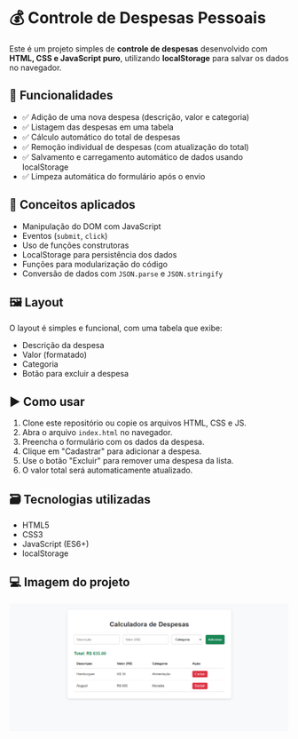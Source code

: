 # 💰 Controle de Despesas Pessoais

Este é um projeto simples de **controle de despesas** desenvolvido com **HTML, CSS e JavaScript puro**, utilizando **localStorage** para salvar os dados no navegador.

## 📌 Funcionalidades

- ✅ Adição de uma nova despesa (descrição, valor e categoria)
- ✅ Listagem das despesas em uma tabela
- ✅ Cálculo automático do total de despesas
- ✅ Remoção individual de despesas (com atualização do total)
- ✅ Salvamento e carregamento automático de dados usando localStorage
- ✅ Limpeza automática do formulário após o envio

## 🧠 Conceitos aplicados

- Manipulação do DOM com JavaScript
- Eventos (`submit`, `click`)
- Uso de funções construtoras
- LocalStorage para persistência dos dados
- Funções para modularização do código
- Conversão de dados com `JSON.parse` e `JSON.stringify`

## 🖼️ Layout

O layout é simples e funcional, com uma tabela que exibe:

- Descrição da despesa
- Valor (formatado)
- Categoria
- Botão para excluir a despesa

## ▶️ Como usar

1. Clone este repositório ou copie os arquivos HTML, CSS e JS.
2. Abra o arquivo `index.html` no navegador.
3. Preencha o formulário com os dados da despesa.
4. Clique em "Cadastrar" para adicionar a despesa.
5. Use o botão "Excluir" para remover uma despesa da lista.
6. O valor total será automaticamente atualizado.

## 🗃️ Tecnologias utilizadas

- HTML5
- CSS3
- JavaScript (ES6+)
- localStorage

## 💻 Imagem do projeto
![alt text](image.png)
